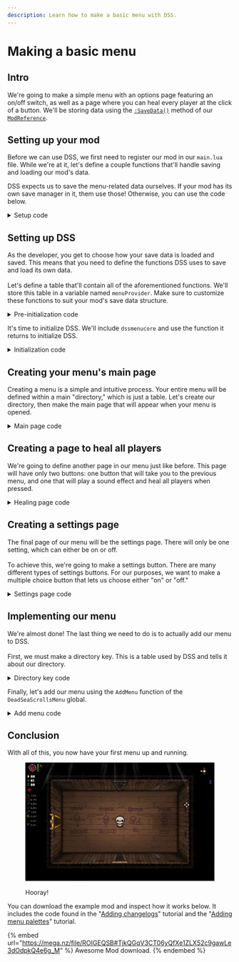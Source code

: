 ```yaml
---
description: Learn how to make a basic menu with DSS.
---
```


# Making a basic menu

## Intro

We're going to make a simple menu with an options page featuring an on/off switch, as well as a page where you can heal every player at the click of a button. We'll be storing data using the [`:SaveData()`](https://wofsauge.github.io/IsaacDocs/rep/ModReference.html#savedata) method of our [`ModReference`](https://wofsauge.github.io/IsaacDocs/rep/ModReference.html).

## Setting up your mod

Before we can use DSS, we first need to register our mod in our `main.lua` file. While we're at it, let's define a couple functions that'll handle saving and loading our mod's data.

DSS expects us to save the menu-related data ourselves. If your mod has its own save manager in it, them use those! Otherwise, you can use the code below.

<details>

<summary>Setup code</summary>

```lua
local mod = RegisterMod("Awesome Mod", 1)
local json = require("json")

local saveDataMod = RegisterMod("Awesome Mod Save Data", 1)
saveDataMod.MenuSaveData = nil -- The variable that will hold the save data that DSS uses

function mod.LoadSaveData()
    if not saveDataMod.MenuSaveData then -- If we have no save data loaded
        if mod:HasData() then
            saveDataMod.MenuSaveData = json.decode(mod:LoadData())
        else
            saveDataMod.MenuSaveData = {}
        end
    end

    return saveDataMod.MenuSaveData
end

function mod.StoreSaveData()
    mod:SaveData(json.encode(saveDataMod.MenuSaveData))
end
```

</details>

## Setting up DSS

As the developer, you get to choose how your save data is loaded and saved. This means that you need to define the functions DSS uses to save and load its own data.\
\
Let's define a table that'll contain all of the aforementioned functions. We'll store this table in a variable named `menuProvider`. Make sure to customize these functions to suit your mod's save data structure.

<details>

<summary>Pre-initialization code</summary>

```lua
-- This variable and all functions contained within it are required for DSS to run.
local menuProvider = {}

function menuProvider.SaveSaveData()
    mod.StoreSaveData()
end

function menuProvider.GetPaletteSetting()
    return mod.LoadSaveData().MenuPalette
end

function menuProvider.SavePaletteSetting(var)
    mod.LoadSaveData().MenuPalette = var
end

function menuProvider.GetHudOffsetSetting()
    if not REPENTANCE then
        return mod.LoadSaveData().HudOffset
    else
        return Options.HUDOffset * 10
    end
end

function menuProvider.SaveHudOffsetSetting(var)
    if not REPENTANCE then
        mod.LoadSaveData().HudOffset = var
    end
end

function menuProvider.GetGamepadToggleSetting()
    return mod.LoadSaveData().GamepadToggle
end

function menuProvider.SaveGamepadToggleSetting(var)
    mod.LoadSaveData().GamepadToggle = var
end

function menuProvider.GetMenuKeybindSetting()
    return mod.LoadSaveData().MenuKeybind
end

function menuProvider.SaveMenuKeybindSetting(var)
    mod.LoadSaveData().MenuKeybind = var
end

function menuProvider.GetMenuHintSetting()
    return mod.LoadSaveData().MenuHint
end

function menuProvider.SaveMenuHintSetting(var)
    mod.LoadSaveData().MenuHint = var
end

function menuProvider.GetMenuBuzzerSetting()
    return mod.LoadSaveData().MenuBuzzer
end

function menuProvider.SaveMenuBuzzerSetting(var)
    mod.LoadSaveData().MenuBuzzer = var
end

function menuProvider.GetMenusNotified()
    return mod.LoadSaveData().MenusNotified
end

function menuProvider.SaveMenusNotified(var)
    mod.LoadSaveData().MenusNotified = var
end

function menuProvider.GetMenusPoppedUp()
    return mod.LoadSaveData().MenusPoppedUp
end

function menuProvider.SaveMenusPoppedUp(var)
    mod.LoadSaveData().MenusPoppedUp = var
end
```

</details>

It's time to initialize DSS. We'll include `dssmenucore` and use the function it returns to initialize DSS.

<details>

<summary>Initialization code</summary>

```lua
-- Make sure you put the correct path to dssmenucore
local DSSInitializerFunction = include("dssmenucore")

-- The standard format for this variable is "Dead Sea Scrolls (Mod Name)"
local dssModName = "Dead Sea Scrolls (Awesome Mod)"

-- The mod with the highest version set will have their copy of DSS used
-- Don't change this unless you know what you're doing
local dssCoreVersion = 6

-- This function returns a table with some useful functions for DSS
local dssMod = DSSInitializerFunction(dssModName, dssCoreVersion, menuProvider)
```

</details>

## Creating your menu's main page

Creating a menu is a simple and intuitive process. Your entire menu will be defined within a main "directory," which is just a table. Let's create our directory, then make the main page that will appear when your menu is opened.

<details>

<summary>Main page code</summary>

```lua
local directory = {}

-- Index the directory with the name of the page you're creating
-- The name of your pages are arbitrary, but make them something descriptive
directory.main = {

    -- ALL STRING SHOULD BE IN LOWERCASE!
    -- The title is what the user will see at the top of the page
    title = "awesome mod",

    -- buttons defines every button in our menu
    -- Make sure you define them in order of how you want them to appear
    buttons = {
        {
            -- The str tag defines the text our button will show
            str = "resume game",

            -- The action tag refers to a pre-defined function
            -- This function will run when the button is pressed
            -- "resume" closes the menu and resumes the game
            -- Check out the documentation on the action tag for more information
            action = "resume"
        },
        {
            str = "heal isaac",

            -- The dest tag let's a button take the user to another page in the menu
            -- Later we're going to create a page named "heal" where you can heal all players
            dest = "heal"
        },
        {
            str = "settings",

            -- Later we're going to create a page named "settings"
            dest = "settings"
        },

        -- There are a few default buttons provided in the dssMod table
        -- These buttons will handle generic menu features, like changelogs
        -- They'll only be visible in your menu if it is the only one active
        -- Otherwise, they'll appear in the outermost DSS menu
        -- This one leads to the changelogs menu, which contains changelogs defined by all mods
        dssMod.changelogsButton,
    },

    -- A tooltip can be set on either an item or a button
    -- It will display in the corner of the menu if the button with it is selected
    -- For items, it'll display only if there are no buttons with a tooltip
    -- This default tooltip tells the user how to navigate the menu
    tooltip = dssMod.menuOpenToolTip
}
```

</details>

## Creating a page to heal all players

We're going to define another page in our menu just like before. This page will have only two buttons: one button that will take you to the previous menu, and one that will play a sound effect and heal all players when pressed.

<details>

<summary>Healing page code</summary>

```lua
directory.heal = {
    title = "heal isaac",

    buttons = {
        {
            str = "heal",

            -- func is a callback that will run when our button is pressed
            -- It provides a bunch of arguments, but we don't need them for our purposes
            -- For more information, check out the documentation on it
            func = function()
                SFXManager():Play(SoundEffect.SOUND_VAMP_GULP)

                for i = 0, Game():GetNumPlayers() - 1 do
                    local player = Isaac.GetPlayer(i)
                    local maxHearts = player:GetEffectiveMaxHearts()

                    player:AddHearts(maxHearts)
                end
            end,

            -- A tooltip is completely configurable, just like the main page 
            -- strset is a list of strings where each string will be on its own line
            tooltip = {strset = {"heal all of", "your friends!"}}
        },
        {
            -- We can have an empty line by simply making an invisible button
            str = "",

            -- nosel makes it so the button cannot be selected
            nosel = true
        },
        {
            str = "close menu",

            func = function (button, page, item)
                dssMod.closeMenu(item, true)
            end
        },
        {
            str = "",

            nosel = true
        },
        {
            str = "back",

            -- You can set the font size of buttons by using the fsize tag
            -- 3 is the biggest, 1 is the smallest
            fsize = 2,

            action = "back"
        }
    }
}
```

</details>

## Creating a settings page

The final page of our menu will be the settings page. There will only be one setting, which can either be on or off.\
\
To achieve this, we're going to make a settings button. There are many different types of settings buttons. For our purposes, we want to make a multiple choice button that lets us choose either "on" or "off."

<details>

<summary>Settings page code</summary>

```lua
directory.settings = {
    title = "settings",

    buttons = {
        {
            str = "arbitrary switch",

            -- choices is a list of strings that are the different choices for your button
            choices = {"on", "off"},

            -- setting is the index of the choice the player has selected
            -- We set it to 1 so that the default option is "on"
            -- This tag will update depending on what choice the player has selected
            setting = 1,

            -- variable is what DSS uses to store the state of the button
            -- Set it to any arbitrary string, just make sure that it is unique
            variable = "arbitraryChoiceOption",

            -- When the menu is opened, "load" will be called on all settings-buttons
            -- This function should return what the button's current setting should be
            -- This generall means loading whatever data you have stored for the setting
            load = function ()
                -- If we have no data, it'll return 1 because of the "or"
                return mod.GetDssData().SwitchState or 1
            end,

            -- When the menu is closed, "store" will be called on all settings-buttons
            -- This function should save the button's current setting
            -- The button's current setting is passed as the first argument
            store = function (var)
                mod.GetDssData().SwitchState = var
            end,

            tooltip = {strset = {"which do you", "prefer?"}}
        },
        
        -- These are the settings found on the outermost menu of DSS
        -- They'll only be visible in your menu if it is the only one active
        -- You should put them somewhere in your menu
        dssmod.gamepadToggleButton,
        dssmod.menuKeybindButton,
        dssmod.paletteButton,
        dssmod.menuHintButton,
        dssmod.menuBuzzerButton,
    }
}
```

</details>

## Implementing our menu

We're almost done! The last thing we need to do is to actually add our menu to DSS.\
\
First, we must make a directory key. This is a table used by DSS and tells it about our directory.

<details>

<summary>Directory key code</summary>

```lua
local directoryKey = {
    Item = directory.main, -- This is the initial item of the menu, generally you want to set it to your main item
    Main = 'main', -- The main item of the menu is the item that gets opened first when opening your mod's menu.

    -- These are default state variables for the menu; they're important to have in here, but you don't need to change them at all.
    Idle = false,
    MaskAlpha = 1,
    Settings = {},
    SettingsChanged = false,
    Path = {},
}
```

</details>

Finally, let's add our menu using the `AddMenu` function of the `DeadSeaScrollsMenu` global.

<details>

<summary>Add menu code</summary>

```lua
DeadSeaScrollsMenu.AddMenu("Awesome Mod", {
    -- The Run, Close, and Open functions define the core loop of your menu
    -- Once your menu is opened, all the work is shifted off to your mod running these function
    -- This allows each mod to have its own independently functioning menu.

    -- The DSSInitializerFunction returns a table with defaults defined for each function
    -- These default functions are good enough for most mods
    -- If you do want a completely custom menu, making own functions is the way to do it
    
    -- This function runs every render frame while your menu is open
    -- It handles everything
    Run = dssMod.runMenu,

    -- This function runs when the menu is opened
    -- Generally it initializes the menu
    Open = dssMod.openMenu,

    -- This function runs when the menu is closed
    -- Generally it handles the storing of save data and general shutdown logic.
    Close = dssMod.closeMenu,

    -- This will hide your mod behind an "other mods" button if enabled
    -- It only activates if other mods with DSS are enabled
    -- It's a good idea to enable this if you don't expect players to use your menu often
    UseSubMenu = false,

    Directory = directory,
    DirectoryKey = directoryKey
})
```

</details>

## Conclusion

With all of this, you now have your first menu up and running.

<figure><img src="../.gitbook/assets/ezgif.com-gif-maker (6).gif" alt="Going through the various buttons and pages that we made and showing them functioning correctly"><figcaption><p>Hooray!</p></figcaption></figure>

You can download the example mod and inspect how it works below. It includes the code found in the "[Adding changelogs](adding-changelogs.md)" tutorial and the "[Adding menu palettes](adding-menu-palettes.md)" tutorial.

{% embed url="https://mega.nz/file/ROIGEQSB#TjkQGqV3CT06yQfXe1ZLX52c9gawLe3dOdpkQ4e6g_M" %}
Awesome Mod download.
{% endembed %}
